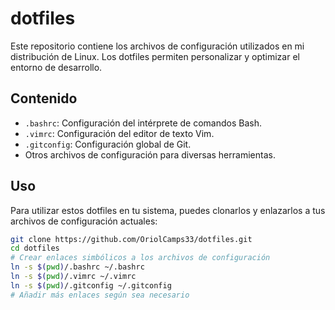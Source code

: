 # dotfiles

Este repositorio contiene los archivos de configuración utilizados en mi distribución de Linux. Los dotfiles permiten personalizar y optimizar el entorno de desarrollo.

## Contenido

- `.bashrc`: Configuración del intérprete de comandos Bash.
- `.vimrc`: Configuración del editor de texto Vim.
- `.gitconfig`: Configuración global de Git.
- Otros archivos de configuración para diversas herramientas.

## Uso

Para utilizar estos dotfiles en tu sistema, puedes clonarlos y enlazarlos a tus archivos de configuración actuales:

```bash
git clone https://github.com/OriolCamps33/dotfiles.git
cd dotfiles
# Crear enlaces simbólicos a los archivos de configuración
ln -s $(pwd)/.bashrc ~/.bashrc
ln -s $(pwd)/.vimrc ~/.vimrc
ln -s $(pwd)/.gitconfig ~/.gitconfig
# Añadir más enlaces según sea necesario
